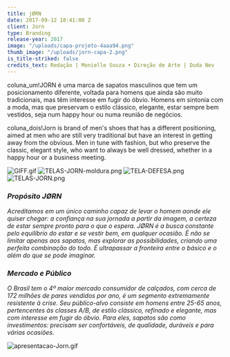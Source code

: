 ```yaml
---
title: jØRN
date: 2017-09-12 18:41:00 Z
client: Jorn
type: Branding
release-year: 2017
image: "/uploads/capa-projeto-4aaa94.png"
thumb_image: "/uploads/jorn-capa-2.png"
is_title-striked: false
credits_text: Redação | Monielle Souza • Direção de Arte | Duda Nev
---
```


coluna_um!JORN é uma marca de sapatos masculinos que tem um posicionamento diferente, voltada para homens que ainda são muito tradicionais, mas têm interesse em fugir do óbvio. Homens em sintonia com a moda, mas que preservam o estilo clássico, elegante, estar sempre bem vestidos, seja num happy hour ou numa reunião de negócios.

coluna_dois!Jorn is brand of men's shoes that has a different positioning, aimed at men who are still very traditional but have an interest in getting away from the obvious. Men in tune with fashion, but who preserve the classic, elegant style, who want to always be well dressed, whether in a happy hour or a business meeting.

![GIFF.gif](/uploads/GIFF.gif)
![TELAS-JORN-moldura.png](/uploads/TELAS-JORN-moldura.png)
![TELA-DEFESA.png](/uploads/TELA-DEFESA.png)
![TELAS-JORN.png](/uploads/TELAS-JORN.png)

<div class="row margin-mobile">
<div class="col-sm-6" markdown="1">

### *Propósito JØRN*

*Acreditamos em um único caminho capaz de levar o homem aonde ele quiser chegar: a confiança na sua jornada a partir da imagem, a certeza de estar sempre pronto para o que o espera. JØRN é a busca constante pelo equilíbrio do estar e se vestir bem, em qualquer ocasião. É não se limitar apenas aos sapatos, mas explorar as possibilidades, criando uma perfeita combinação do todo. É ultrapassar a fronteira entre o básico e o além do que se pode imaginar.*

</div>

<div class="col-sm-6" markdown="1">

### *Mercado e Público*

*O Brasil tem o 4º maior mercado consumidor de calçados, com cerca de 172 milhões de pares vendidos por ano, é um segmento extremamente resistente à crise. Seu público-alvo consiste em homens entre 25-65 anos, pertencentes às classes A/B, de estilo clássico, refinado e elegante, mas com interesse em fugir do óbvio. Para eles, sapatos são como  investimentos: precisam ser confortáveis, de qualidade, duráveis e para várias ocasiões.*

</div>
</div>

![apresentacao-Jorn.gif](/uploads/apresentacao-Jorn.gif)
